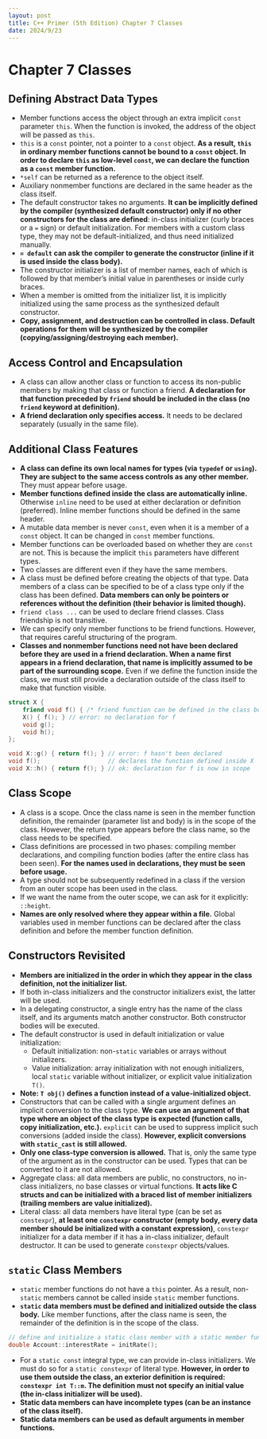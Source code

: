```yaml
---
layout: post
title: C++ Primer (5th Edition) Chapter 7 Classes
date: 2024/9/23
---
```


# Chapter 7 Classes

## Defining Abstract Data Types

- Member functions access the object through an extra implicit `const` parameter `this`. When the function is invoked, the address of the object will be passed as `this`.
- `this` is a `const` pointer, not a pointer to a `const` object. **As a result, `this` in ordinary member functions cannot be bound to a `const` object. In order to declare `this` as low-level `const`, we can declare the function as a `const` member function.**
- `*self` can be returned as a reference to the object itself.
- Auxiliary nonmember functions are declared in the same header as the class itself.
- The default constructor takes no arguments. **It can be implicitly defined by the compiler (synthesized default constructor) only if no other constructors for the class are defined**: in-class initializer (curly braces or a `=` sign) or default initialization. For members with a custom class type, they may not be default-initialized, and thus need initialized manually.
- **`= default` can ask the compiler to generate the constructor (inline if it is used inside the class body).**
- The constructor initializer is a list of member names, each of which is followed by that member’s initial value in parentheses or inside curly braces.
- When a member is omitted from the initializer list, it is implicitly initialized using the same process as the synthesized default constructor.
- **Copy, assignment, and destruction can be controlled in class. Default operations for them will be synthesized by the compiler (copying/assigning/destroying each member).**

## Access Control and Encapsulation

- A class can allow another class or function to access its non-public members by making that class or function a friend. **A declaration for that function preceded by `friend` should be included in the class (no `friend` keyword at definition).**
- **A friend declaration only specifies access.** It needs to be declared separately (usually in the same file).

## Additional Class Features

- **A class can define its own local names for types (via `typedef` or `using`). They are subject to the same access controls as any other member.** They must appear before usage.
- **Member functions defined inside the class are automatically inline.** Otherwise `inline` need to be used at either declaration or definition (preferred). Inline member functions should be defined in the same header.
- A mutable data member is never `const`, even when it is a member of a `const` object. It can be changed in `const` member functions.
- Member functions can be overloaded based on whether they are `const` are not. This is because the implicit `this` parameters have different types.
- Two classes are different even if they have the same members.
- A class must be defined before creating the objects of that type. Data members of a class can be specified to be of a class type only if the class has been defined. **Data members can only be pointers or references without the definition (their behavior is limited though).**
- `friend class ...` can be used to declare friend classes. Class friendship is not transitive.
- We can specify only member functions to be friend functions. However, that requires careful structuring of the program.
- **Classes and nonmember functions need not have been declared before they are used in a friend declaration. When a name first appears in a friend declaration, that name is implicitly assumed to be part of the surrounding scope.** Even if we define the function inside the class, we must still provide a declaration outside of the class itself to make that function visible.

```cpp
struct X {
    friend void f() { /* friend function can be defined in the class body */ }
    X() { f(); } // error: no declaration for f
    void g();
    void h();
};

void X::g() { return f(); } // error: f hasn't been declared
void f();                   // declares the function defined inside X
void X::h() { return f(); } // ok: declaration for f is now in scope
```

## Class Scope

- A class is a scope. Once the class name is seen in the member function definition, the remainder (parameter list and body) is in the scope of the class. However, the return type appears before the class name, so the class needs to be specified.
- Class definitions are processed in two phases: compiling member declarations, and compiling function bodies (after the entire class has been seen). **For the names used in declarations, they must be seen before usage.**
- A type should not be subsequently redefined in a class if the version from an outer scope has been used in the class.
- If we want the name from the outer scope, we can ask for it explicitly: `::height`.
- **Names are only resolved where they appear within a file.** Global variables used in member functions can be declared after the class definition and before the member function definition.

## Constructors Revisited

- **Members are initialized in the order in which they appear in the class definition, not the initializer list.**
- If both in-class initializers and the constructor initializers exist, the latter will be used.
- In a delegating constructor, a single entry has the name of the class itself, and its arguments match another constructor. Both constructor bodies will be executed.
- The default constructor is used in default initialization or value initialization:
	- Default initialization: non-`static` variables or arrays without initializers.
	- Value initialization: array initialization with not enough initializers, local `static` variable without initializer, or explicit value initialization `T()`.
- **Note: `T obj()` defines a function instead of a value-initialized object.**
- Constructors that can be called with a single argument defines an implicit conversion to the class type. **We can use an argument of that type where an object of the class type is expected (function calls, copy initialization, etc.).** `explicit` can be used to suppress implicit such conversions (added inside the class). **However, explicit conversions with `static_cast` is still allowed.**
- **Only one class-type conversion is allowed.** That is, only the same type of the argument as in the constructor can be used. Types that can be converted to it are not allowed.
- Aggregate class: all data members are public, no constructors, no in-class initializers, no base classes or virtual functions. **It acts like C structs and can be initialized with a braced list of member initializers (trailing members are value initialized).**
- Literal class: all data members have literal type (can be set as `constexpr`), **at least one `constexpr` constructor (empty body, every data member should be initialized with a constant expression)**, `constexpr` initializer for a data member if it has a in-class initializer, default destructor. It can be used to generate `constexpr` objects/values.

## `static` Class Members

- `static` member functions do not have a `this` pointer. As a result, non-`static` members cannot be called inside `static` member functions.
- **`static` data members must be defined and initialized outside the class body.** Like member functions, after the class name is seen, the remainder of the definition is in the scope of the class.

```cpp
// define and initialize a static class member with a static member function
double Account::interestRate = initRate();
```

- For a `static const` integral type, we can provide in-class initializers. We must do so for a `static constexpr` of literal type. **However, in order to use them outside the class, an exterior definition is required: `constexpr int T::m`. The definition must not specify an initial value (the in-class initializer will be used).**
- **Static data members can have incomplete types (can be an instance of the class itself).**
- **Static data members can be used as default arguments in member functions.**

